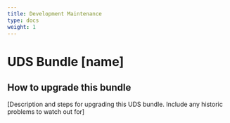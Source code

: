 ```yaml
---
title: Development Maintenance
type: docs
weight: 1
---
```


# UDS Bundle [name]

## How to upgrade this bundle

[Description and steps for upgrading this UDS bundle. Include any historic problems to watch out for]
